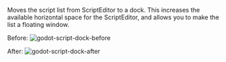 Moves the script list from ScriptEditor to a dock. This increases the available horizontal space for the ScriptEditor, and allows you to make the list a floating window.

Before:
![godot-script-dock-before](https://github.com/dugramen/godot-script-dock/assets/54819319/4fc3de3f-bb99-4816-afe9-692f5da03754)

After:
![godot-script-dock-after](https://github.com/dugramen/godot-script-dock/assets/54819319/c07924d2-4993-4671-affd-af6a93fcac14)
